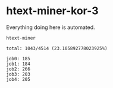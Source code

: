 # htext-miner-kor-3

Everything doing here is automated.

```
htext-miner

total: 1043/4514 (23.105892778023925%)

job0: 185
job1: 184
job2: 266
job3: 203
job4: 205
```